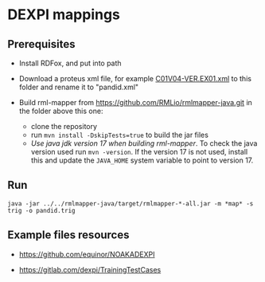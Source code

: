 # DEXPI mappings

## Prerequisites
* Install RDFox, and put into path

* Download a proteus xml file, for example [C01V04-VER.EX01.xml](https://gitlab.com/dexpi/TrainingTestCases/-/blob/1d87438391911ce06c7c6c84a6063e45f7f4a3a1/dexpi%201.3/example%20pids/C01%20DEXPI%20Reference%20P&ID/C01V04-VER.EX01.xml) to this folder and rename it to "pandid.xml"

* Build rml-mapper from https://github.com/RMLio/rmlmapper-java.git in the folder above this one:
    * clone the repository
    * run `mvn install -DskipTests=true` to build the jar files
    * *Use java jdk version 17 when building rml-mapper*. To check the java version used run `mvn -version`.
    If the version 17 is not used, install this and update the `JAVA_HOME` system variable to point to version 17. 

## Run 
```
java -jar ../../rmlmapper-java/target/rmlmapper-*-all.jar -m *map* -s trig -o pandid.trig
``` 

## Example files resources


* https://github.com/equinor/NOAKADEXPI

* https://gitlab.com/dexpi/TrainingTestCases